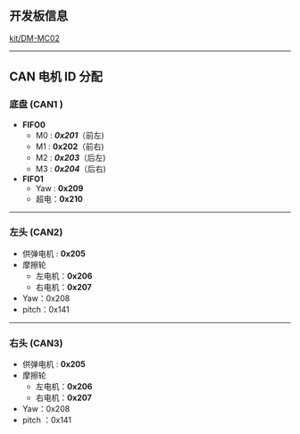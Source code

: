 ## 开发板信息

[kit/DM-MC02](https://gitee.com/kit-miao/dm-mc02)

---

## CAN 电机 ID 分配

### 底盘  (CAN1 )

- **FIFO0**
    - M0 :  ***0x201***（前左)
    - M1 :  **0x202**（前右)
    - M2 :  ***0x203***（后左)
    - M3 :  ***0x204***（后右)
- **FIFO1**
    - Yaw  :  **0x209**
    - 超电：**0x210**

---

### 左头 (CAN2)

- 供弹电机 : **0x205**
- 摩擦轮
    - 左电机：**0x206**
    - 右电机：**0x207**
- Yaw：0x208
- pitch：0x141

---

### 右头 (CAN3)

- 供弹电机 : **0x205**
- 摩擦轮
    - 左电机：**0x206**
    - 右电机：**0x207**
- Yaw：0x208
- pitch ：0x141
